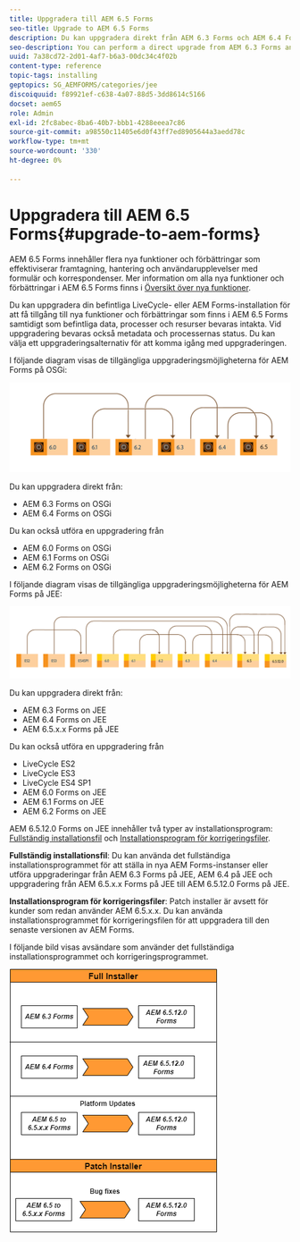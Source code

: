 ```yaml
---
title: Uppgradera till AEM 6.5 Forms
seo-title: Upgrade to AEM 6.5 Forms
description: Du kan uppgradera direkt från AEM 6.3 Forms och AEM 6.4 Forms till AEM 6.5 Forms.
seo-description: You can perform a direct upgrade from AEM 6.3 Forms and AEM 6.4 Forms to AEM 6.5 Forms.
uuid: 7a38cd72-2d01-4af7-b6a3-00dc34c4f02b
content-type: reference
topic-tags: installing
geptopics: SG_AEMFORMS/categories/jee
discoiquuid: f89921ef-c638-4a07-88d5-3dd8614c5166
docset: aem65
role: Admin
exl-id: 2fc8abec-8ba6-40b7-bbb1-4288eeea7c86
source-git-commit: a98550c11405e6d0f43ff7ed8905644a3aedd78c
workflow-type: tm+mt
source-wordcount: '330'
ht-degree: 0%

---
```


# Uppgradera till AEM 6.5 Forms{#upgrade-to-aem-forms}

AEM 6.5 Forms innehåller flera nya funktioner och förbättringar som effektiviserar framtagning, hantering och användarupplevelser med formulär och korrespondenser. Mer information om alla nya funktioner och förbättringar i AEM 6.5 Forms finns i [Översikt över nya funktioner](../../forms/using/whats-new.md).

Du kan uppgradera din befintliga LiveCycle- eller AEM Forms-installation för att få tillgång till nya funktioner och förbättringar som finns i AEM 6.5 Forms samtidigt som befintliga data, processer och resurser bevaras intakta. Vid uppgradering bevaras också metadata och processernas status. Du kan välja ett uppgraderingsalternativ för att komma igång med uppgraderingen.

I följande diagram visas de tillgängliga uppgraderingsmöjligheterna för AEM Forms på OSGi:

![](do-not-localize/osgi-upgrade-path.png)

Du kan uppgradera direkt från:

* AEM 6.3 Forms on OSGi
* AEM 6.4 Forms on OSGi

Du kan också utföra en uppgradering från

* AEM 6.0 Forms on OSGi
* AEM 6.1 Forms on OSGi
* AEM 6.2 Forms on OSGi

I följande diagram visas de tillgängliga uppgraderingsmöjligheterna för AEM Forms på JEE:

![](do-not-localize/jee-upgrade-6-5.png)

Du kan uppgradera direkt från:

* AEM 6.3 Forms on JEE
* AEM 6.4 Forms on JEE
* AEM 6.5.x.x Forms på JEE

Du kan också utföra en uppgradering från

* LiveCycle ES2
* LiveCycle ES3
* LiveCycle ES4 SP1
* AEM 6.0 Forms on JEE
* AEM 6.1 Forms on JEE
* AEM 6.2 Forms on JEE

AEM 6.5.12.0 Forms on JEE innehåller två typer av installationsprogram: [Fullständig installationsfil](https://experienceleague.adobe.com/docs/experience-manager-release-information/aem-release-updates/forms-updates/aem-forms-releases.html) och [Installationsprogram för korrigeringsfiler](https://experienceleague.adobe.com/docs/experience-manager-release-information/aem-release-updates/forms-updates/aem-forms-releases.html).

**Fullständig installationsfil**: Du kan använda det fullständiga installationsprogrammet för att ställa in nya AEM Forms-instanser eller utföra uppgraderingar från AEM 6.3 Forms på JEE, AEM 6.4 på JEE och uppgradering från AEM 6.5.x.x Forms på JEE till AEM 6.5.12.0 Forms på JEE.

**Installationsprogram för korrigeringsfiler**: Patch installer är avsett för kunder som redan använder AEM 6.5.x.x. Du kan använda installationsprogrammet för korrigeringsfilen för att uppgradera till den senaste versionen av AEM Forms.

I följande bild visas avsändare som använder det fullständiga installationsprogrammet och korrigeringsprogrammet.

![Installationsprogram för fullständig installation och korrigering](/help/forms/using/assets/full-and-patch-installer.png)

<!--
[Work in Progress]

Migration involves moving only assets (PDF, XDP, images, adaptive forms, correspondence management assets) from one server to another - processes (LCA), settings, configurations, and a few other pieces of metadata are not migrated. Perform the following steps to migrate to AEM 6.3 Forms:

1. Set up a fresh environment of [AEM 6.3 Forms](https://adobe.com/go/learn_aemforms_documentation_63).
1. Move XDP or other compatible assets to the freshly set instance. For detailed instructions, see [Importing and exporting assets to AEM Forms](../../forms/using/import-export-forms-templates.md). [
   ](../../forms/using/import-export-forms-templates.md)
1. Build the required services, if any.

   For example, if you are using AEM Forms on JEE Document Services, changes are required in the code to use document services available in AEM Forms on OSGi.

1. Perform post-installation activities:

    * **Run Migration Utility**

      The migration utility makes the adaptive forms and correspondence management assets of earlier versions compatible with AEM 6.3 forms. You can download the utility from AEM Software Distribution. For step-by-step information to configure and use the migration utility, see [migration utility](../../forms/using/migration-utility.md) documentation.

    * **Reconfigure Adobe Sign**

      If you had Adobe Sign configured in the previous version of AEM Forms, then reconfigure Adobe Sign from AEM Cloud services. For more details, see [Integrate Adobe Sign with AEM Forms](../../forms/using/adobe-sign-integration-adaptive-forms.md).

      Moreover, AEM 6.3 Forms release has introduced many new Adobe Sign features. For step-by-step information to use Adobe Sign, see [Using Adobe Sign in an adaptive form](../../forms/using/working-with-adobe-sign.md).

    * **Reconfigure analytics and reports**

      In AEM 6.3 Forms, traffic variable for source and success event for impression are not available. So, when you upgrade to AEM 6.3 Forms, AEM Forms stops sending data to Adobe Analytics server and analytics reports for adaptive forms are not available. Moreover, AEM 6.3 Forms introduces traffic variable for the version of form analytics and success event for the amount of time spent on a field. So, reconfigure analytics and reports for your AEM Forms environment. For detailed steps, see [Configuring analytics and reports](../../forms/using/configure-analytics-forms-documents.md).

      Methods to calculate average fill time for forms and average read time for have changed. So, when you upgrade to AEM 6.3 forms, older data (data from previous AEM Forms release) for these metrics is available only in Adobe Analytics. It is not visible in AEM Forms analytics reports. For these metrics, AEM Forms analytics reports display data which is captured after performing the upgrade.
      
      -->
